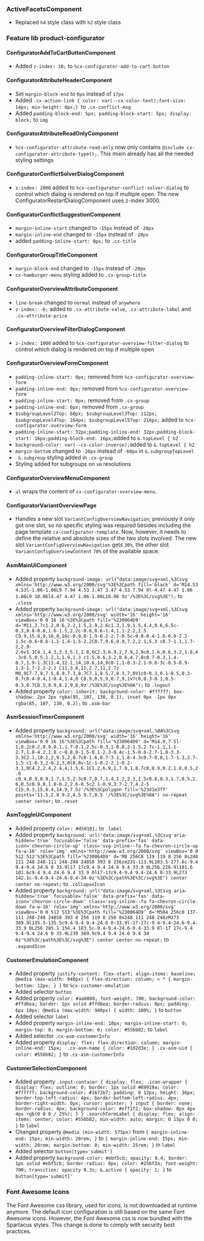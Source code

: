 <!--
  This file contains styling breaking changes.
-->
### ActiveFacetsComponent

- Replaced `h4` style class with `h2` style class

### Feature lib product-configurator 

#### ConfiguratorAddToCartButtonComponent

- Added `z-index: 10;` to `%cx-configurator-add-to-cart-button`

#### ConfiguratorAttributeHeaderComponent

- Set `margin-block-end` to `0px` instead of `17px`
- Added `.cx-action-link { color: var(--cx-color-text);font-size: 14px; min-height: 0px;} `to `.cx-conflict-msg `
- Added `padding-block-end: 5px; padding-block-start: 5px; display: block;` to `img`

#### ConfiguratorAttributeReadOnlyComponent

- `%cx-configurator-attribute-read-only` now only contains `@include cx-configurator-attribute-type();`. This mixin already has all
  the needed styling settings

#### ConfiguratorConflictSolverDialogComponent

- `z-index: 2000` added to `%cx-configurator-conflict-solver-dialog` to control which dialog is rendered on top if multiple open. The new ConfiguratorRestartDialogComponent uses z-index 3000.

#### ConfiguratorConflictSuggestionComponent

- `margin-inline-start` changed to `-15px` instead of `-20px`
- `margin-inline-end` changed to `-15px` instead of `-20px`
- added `padding-inline-start: 0px;` to `.cx-title`

#### ConfiguratorGroupTitleComponent

- `margin-block-end` changed to `-15px` instead of `-20px`
- `cx-hamburger-menu` styling added to `.cx-group-title`

#### ConfiguratorOverviewAttributeComponent

- `line-break` changed to `normal` instead of `anywhere`
- `z-index: -6;` added to `.cx-attribute-value`, `.cx-attribute-label` and `.cx-attribute-price`

#### ConfiguratorOverviewFilterDialogComponent

- `z-index: 1000` added to `%cx-configurator-overview-filter-dialog` to control which dialog is rendered on top if multiple open

#### ConfiguratorOverviewFormComponent

- `padding-inline-start: 0px;` removed from `%cx-configurator-overview-form`
- `padding-inline-end: 0px;` removed from `%cx-configurator-overview-form` 
- `padding-inline-start: 0px;` removed from `.cx-group`
- `padding-inline-end: 0px;` removed from `.cx-group` 
- `$subgroupLevel2Top: 60px; $subgroupLevel3Top: 112px; $subgroupLevel4Top: 164px; $subgroupLevel5Top: 216px;` added to `%cx-configurator-overview-form`
- `padding-inline-start: 32px;padding-inline-end: 32px;padding-block-start: 16px;padding-block-end: 16px;`added to `&.topLevel { h2`
- `background-color: var(--cx-color-inverse);`added to `&.topLevel { h2`
- `margin-bottom` changed to `-20px` instead of `-60px` in `&.subgroupTopLevel`
- ` &.subgroup` styling added in `.cx-group`
- Styling added for subgroups on `sm` resolutions

#### ConfiguratorOverviewMenuComponent

- `ul` wraps the content of `cx-configurator-overview-menu`.

#### ConfiguratorVariantOverviewPage

- Handles a new slot `VariantConfigOverviewNavigation`; previously it only got one slot, so no specific styling was required besides
  including the page template `cx-configurator-template`. 
  Now, however, it needs to define the relative and absolute sizes of the two slots involved. The new slot `VariantConfigOverviewNavigation` gets
  `30%`, the other slot `VariantConfigOverviewContent` `70%` of the available space.

#### AsmMainUiComponent

- Added property `background-image: url("data:image/svg+xml,%3Csvg xmlns='http://www.w3.org/2000/svg'%3E%3Cpath fill='black' d='M14.53 4.53l-1.06-1.06L9 7.94 4.53 3.47 3.47 4.53 7.94 9l-4.47 4.47 1.06 1.06L9 10.06l4.47 4.47 1.06-1.06L10.06 9z'/%3E%3C/svg%3E");` to `.close`
- Added property `background-image: url("data:image/svg+xml,%3Csvg xmlns='http://www.w3.org/2000/svg' width='16' height='16' viewBox='0 0 16 16'%3E%3Cpath fill='%230064D9' d='M11,2.7c1.2,0.6,2.2,1.5,2.9,2.6c1.3,1.9,1.5,4.4,0.6,6.5c-0.3,0.8-0.8,1.6-1.5,2.2c-0.6,0.6-1.4,1.1-2.2,1.5 C9.9,15.8,9,16,8,16c-0.9,0-1.9-0.2-2.7-0.5c-0.8-0.4-1.6-0.9-2.2-1.5c-0.6-0.6-1.1-1.4-1.5-2.2C0.7,9.6,0.9,7.2,2.1,5.3 c0.7-1.1,1.7-2,2.9-2.6v1.1C4.1,4.3,3.3,5.1,2.8,6C2.3,6.9,2,7.9,2,9c0,1.6,0.6,3.2,1.8,4.3c0.5,0.5,1.2,1,1.9,1.3 c1.5,0.6,3.2,0.6,4.7,0c0.7-0.3,1.4-0.7,1.9-1.3C13.4,12.1,14,10.6,14,9c0-1.1-0.3-2.1-0.8-3c-0.5-0.9-1.3-1.7-2.2-2.2 C11,3.8,11,2.7,11,2.7z M8,9C7.7,9,7.5,8.9,7.3,8.7C7.1,8.5,7,8.3,7,8V1c0-0.3,0.1-0.5,0.3-0.7c0.4-0.4,1-0.4,1.4,0 C8.9,0.5,9,0.7,9,1v7c0,0.3-0.1,0.5-0.3,0.7C8.5,8.9,8.2,9,8,9z'/%3E%3C/svg%3E%0A");` to `.logout`
- Added property `color: inherit; background-color: #ffffff; box-shadow: 2px 2px rgba(85, 107, 130, 0.1), inset 0px -1px 0px rgba(85, 107, 130, 0.2);` to `.asm-bar`

#### AsmSessionTimerComponent

- Added property `background: url("data:image/svg+xml,%0A%3Csvg xmlns='http://www.w3.org/2000/svg' width='16' height='16' viewBox='0 0 16 16'%3E%3Cpath fill='%230064D9' d='M14.9,7.5l-1,0.2c0.2,0.9,0.1,1.7-0.1,2.5c-0.3,1-0.8,2-1.5,2.7c-1.1,1.1-2.7,1.8-4.2,1.8 c-0.8,0-1.5-0.1-2.3-0.4c-1.5-0.6-2.7-1.8-3.3-3.3C2.1,10.2,2,9.5,2,8.7c0-1.6,0.7-3.1,1.8-4.3c0.7-0.8,1.7-1.3,2.7-1.5 c1-0.3,2-0.2,3,0l0,0v-1c-1-0.2-2.1-0.2-3.1,0C4.2,2.4,2.4,4,1.5,6.1C1.2,6.9,1,7.8,1,8.7c0,0.9,0.2,1.8,0.5,2.6 c0.4,0.9,0.9,1.7,1.5,2.3c0.7,0.7,1.4,1.2,2.3,1.5c0.8,0.3,1.7,0.5,2.6,0.5c0.9,0,1.8-0.2,2.6-0.5c2.1-0.9,3.7-2.7,4.2-5 C15,9.3,15,8.4,14.9,7.5z'/%3E%3Cpolygon fill='%23d1e3ff' points='11.5,2.8 9.2,4.5 9.7,0.5 '/%3E%3C/svg%3E%0A") no-repeat center center;` to `.reset`

#### AsmToggleUiComponent

- Added property `color: #d50101;` to `.label`
- Added property `background: url("data:image/svg+xml,%3Csvg aria-hidden='true' focusable='false' data-prefix='fas' data-icon='chevron-circle-up' class='svg-inline--fa fa-chevron-circle-up fa-w-16' role='img' xmlns='http://www.w3.org/2000/svg' viewBox='0 0 512 512'%3E%3Cpath fill='%230064D9' d='M8 256C8 119 119 8 256 8s248 111 248 248-111 248-248 248S8 393 8 256zm231-113.9L103.5 277.6c-9.4 9.4-9.4 24.6 0 33.9l17 17c9.4 9.4 24.6 9.4 33.9 0L256 226.9l101.6 101.6c9.4 9.4 24.6 9.4 33.9 0l17-17c9.4-9.4 9.4-24.6 0-33.9L273 142.1c-9.4-9.4-24.6-9.4-34 0z'%3E%3C/path%3E%3C/svg%3E") center center no-repeat;` to `.collapseIcon`
- Added property `background: url("data:image/svg+xml,%3Csvg aria-hidden='true' focusable='false' data-prefix='fas' data-icon='chevron-circle-down' class='svg-inline--fa fa-chevron-circle-down fa-w-16' role='img' xmlns='http://www.w3.org/2000/svg' viewBox='0 0 512 512'%3E%3Cpath fill='%230064D9' d='M504 256c0 137-111 248-248 248S8 393 8 256 119 8 256 8s248 111 248 248zM273 369.9l135.5-135.5c9.4-9.4 9.4-24.6 0-33.9l-17-17c-9.4-9.4-24.6-9.4-33.9 0L256 285.1 154.4 183.5c-9.4-9.4-24.6-9.4-33.9 0l-17 17c-9.4 9.4-9.4 24.6 0 33.9L239 369.9c9.4 9.4 24.6 9.4 34 0z'%3E%3C/path%3E%3C/svg%3E") center center no-repeat;` to `.expandIcon`

#### CustomerEmulationComponent

- Added property `justify-content: flex-start; align-items: baseline; @media (max-width: 940px) { flex-direction: column; > * { margin-bottom: 12px; } }` to `%cx-customer-emulation`
- Added selector `button`
- Added property `color: #aa0808; font-weight: 700; background-color: #ffd6ea; border: 1px solid #ffd6ea; border-radius: 8px; padding: 6px 10px; @media (max-width: 940px) { width: 100%; }` to `button`
- Added selector `label`
- Added property `margin-inline-end: 10px; margin-inline-start: 0; margin-top: 0; margin-bottom: 0; color: #556b82;` to `label`
- Added selector `.cx-asm-customerInfo`
- Added property `display: flex; flex-direction: column; margin-inline-end: 15px;  .cx-asm-name { color: #1d2d3e; } .cx-asm-uid { color: #556b82; }` to `.cx-asm-customerInfo`

#### CustomerSelectionComponent

- Added property `.input-contaier { display: flex; .icon-wrapper { display: flex; outline: 0; border: 1px solid #89919a; color: #ffffff; background-color: #1672b7; padding: 0 12px; height: 36px; border-top-left-radius: 4px; border-bottom-left-radius: 4px; border-right-width: 0px; cursor: pointer; } input { border: none; border-radius: 4px; background-color: #eff1f2; box-shadow: 0px 4px 4px rgb(0 0 0 / 25%); } } .searchTermLabel { display: flex; align-items: center; color: #556b82; min-width: auto; margin: 0 15px 0 0; }` to `label`
- Changed property `@media (min-width: 575px)` from `{ margin-inline-end: 15px; min-width: 20rem; }` to `{ margin-inline-end: 15px; min-width: 20rem; margin-bottom: 0; min-width: 25rem; }` in `label`
- Added selector `button[type='submit']`
- Added property `background-color: #ebf5cb; opacity: 0.4; border: 1px solid #ebf5cb; border-radius: 8px; color: #256f3a; font-weight: 700; transition: opacity 0.3s; &.active { opacity: 1; }` to `button[type='submit]'`

### Font Awesome Icons

The Font Awesome css library, used for icons, is not downloaded at runtime anymore.  The default icon configuration is still based on the same Font Awesome icons.  However, the Font Awesome css is now bundled with the Spartacus styles.  This change is done to comply with security best practices.